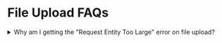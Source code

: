 # File Upload FAQs

<details>

<summary>Why am I getting the "Request Entity Too Large" error on file upload?</summary>

The error shown below is when the upload limit is less than the size of the file in rocket.chat.

<img src="../../../../.gitbook/assets/image (286).png" alt="" data-size="original">

If you are using nginx as your load balancer, it could be nginx limit that is throwing the following error not your rocket.chat limit.

<img src="../../../../.gitbook/assets/image (289) (1) (1).png" alt="" data-size="original">

Please follow the nginx instructions [here](https://www.cyberciti.biz/faq/linux-unix-bsd-nginx-413-request-entity-too-large/) to resolve this issue.

</details>

